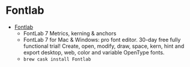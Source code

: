 # Fontlab
- [Fontlab](https://www.fontlab.com/font-editor/fontlab/)
  -  FontLab 7 Metrics, kerning & anchors
  - FontLab 7 for Mac & Windows: pro font editor. 30-day free fully functional trial! Create, open, modify, draw, space, kern, hint and export desktop, web, color and variable OpenType fonts.
  - `brew cask install Fontlab`
